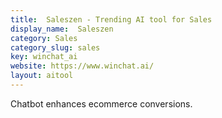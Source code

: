 ```yaml
---
title:  Saleszen - Trending AI tool for Sales
display_name:  Saleszen
category: Sales
category_slug: sales
key: winchat_ai
website: https://www.winchat.ai/
layout: aitool
---
```


Chatbot enhances ecommerce conversions.
